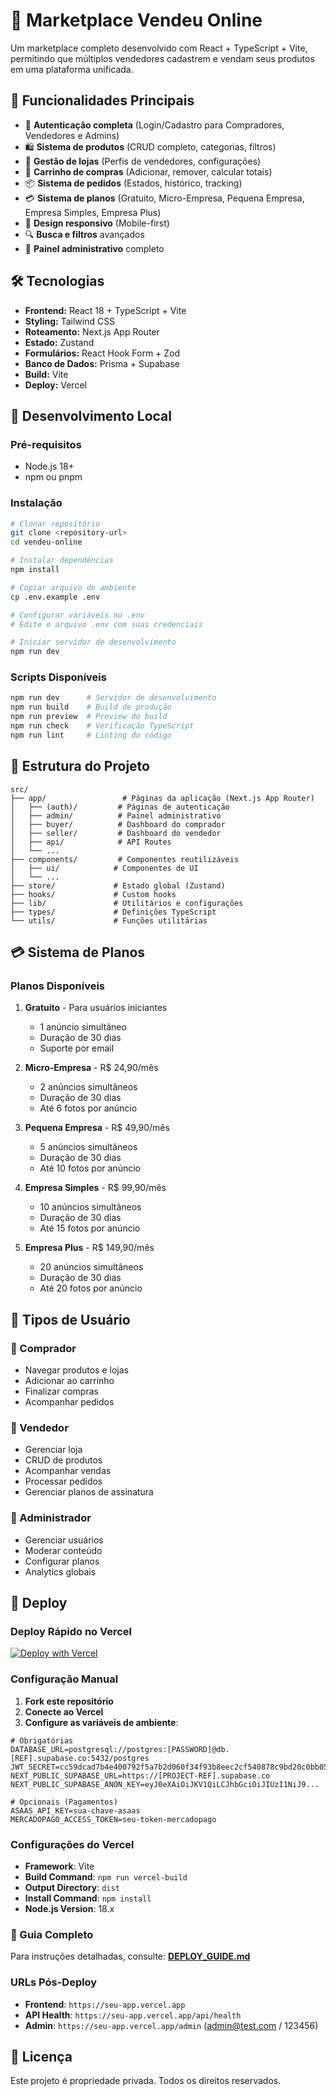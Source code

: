 # 🛒 Marketplace Vendeu Online

Um marketplace completo desenvolvido com React + TypeScript + Vite, permitindo que múltiplos vendedores cadastrem e vendam seus produtos em uma plataforma unificada.

## 🚀 Funcionalidades Principais

- 🔐 **Autenticação completa** (Login/Cadastro para Compradores, Vendedores e Admins)
- 🛍️ **Sistema de produtos** (CRUD completo, categorias, filtros)
- 🏪 **Gestão de lojas** (Perfis de vendedores, configurações)
- 🛒 **Carrinho de compras** (Adicionar, remover, calcular totais)
- 📦 **Sistema de pedidos** (Estados, histórico, tracking)
- 💳 **Sistema de planos** (Gratuito, Micro-Empresa, Pequena Empresa, Empresa Simples, Empresa Plus)
- 📱 **Design responsivo** (Mobile-first)
- 🔍 **Busca e filtros** avançados
- 👑 **Painel administrativo** completo

## 🛠️ Tecnologias

- **Frontend:** React 18 + TypeScript + Vite
- **Styling:** Tailwind CSS
- **Roteamento:** Next.js App Router
- **Estado:** Zustand
- **Formulários:** React Hook Form + Zod
- **Banco de Dados:** Prisma + Supabase
- **Build:** Vite
- **Deploy:** Vercel

## 🔧 Desenvolvimento Local

### **Pré-requisitos**
- Node.js 18+ 
- npm ou pnpm

### **Instalação**

```bash
# Clonar repositório
git clone <repository-url>
cd vendeu-online

# Instalar dependências
npm install

# Copiar arquivo de ambiente
cp .env.example .env

# Configurar variáveis no .env
# Edite o arquivo .env com suas credenciais

# Iniciar servidor de desenvolvimento
npm run dev
```

### **Scripts Disponíveis**

```bash
npm run dev      # Servidor de desenvolvimento
npm run build    # Build de produção
npm run preview  # Preview do build
npm run check    # Verificação TypeScript
npm run lint     # Linting do código
```

## 📁 Estrutura do Projeto

```
src/
├── app/                 # Páginas da aplicação (Next.js App Router)
│   ├── (auth)/         # Páginas de autenticação
│   ├── admin/          # Painel administrativo
│   ├── buyer/          # Dashboard do comprador
│   ├── seller/         # Dashboard do vendedor
│   ├── api/            # API Routes
│   └── ...
├── components/         # Componentes reutilizáveis
│   ├── ui/            # Componentes de UI
│   └── ...
├── store/             # Estado global (Zustand)
├── hooks/             # Custom hooks
├── lib/               # Utilitários e configurações
├── types/             # Definições TypeScript
└── utils/             # Funções utilitárias
```

## 💳 Sistema de Planos

### **Planos Disponíveis**

1. **Gratuito** - Para usuários iniciantes
   - 1 anúncio simultâneo
   - Duração de 30 dias
   - Suporte por email

2. **Micro-Empresa** - R$ 24,90/mês
   - 2 anúncios simultâneos
   - Duração de 30 dias
   - Até 6 fotos por anúncio

3. **Pequena Empresa** - R$ 49,90/mês
   - 5 anúncios simultâneos
   - Duração de 30 dias
   - Até 10 fotos por anúncio

4. **Empresa Simples** - R$ 99,90/mês
   - 10 anúncios simultâneos
   - Duração de 30 dias
   - Até 15 fotos por anúncio

5. **Empresa Plus** - R$ 149,90/mês
   - 20 anúncios simultâneos
   - Duração de 30 dias
   - Até 20 fotos por anúncio

## 🔐 Tipos de Usuário

### **👤 Comprador**
- Navegar produtos e lojas
- Adicionar ao carrinho
- Finalizar compras
- Acompanhar pedidos

### **🏪 Vendedor**
- Gerenciar loja
- CRUD de produtos
- Acompanhar vendas
- Processar pedidos
- Gerenciar planos de assinatura

### **👑 Administrador**
- Gerenciar usuários
- Moderar conteúdo
- Configurar planos
- Analytics globais

## 🚀 Deploy

### **Deploy Rápido no Vercel**

[![Deploy with Vercel](https://vercel.com/button)](https://vercel.com/new/clone?repository-url=https%3A%2F%2Fgithub.com%2Fseu-usuario%2Fvendeu-online&env=DATABASE_URL,JWT_SECRET,NEXT_PUBLIC_SUPABASE_URL,NEXT_PUBLIC_SUPABASE_ANON_KEY&project-name=vendeu-online&repository-name=vendeu-online)

### **Configuração Manual**

1. **Fork este repositório**
2. **Conecte ao Vercel**
3. **Configure as variáveis de ambiente**:

```env
# Obrigatórias
DATABASE_URL=postgresql://postgres:[PASSWORD]@db.[REF].supabase.co:5432/postgres
JWT_SECRET=cc59dcad7b4e400792f5a7b2d060f34f93b8eec2cf540878c9bd20c0bb05eaef1dd9e348f0c680ceec145368285c6173e028988f5988cf5fe411939861a8f9ac
NEXT_PUBLIC_SUPABASE_URL=https://[PROJECT-REF].supabase.co
NEXT_PUBLIC_SUPABASE_ANON_KEY=eyJ0eXAiOiJKV1QiLCJhbGciOiJIUzI1NiJ9...

# Opcionais (Pagamentos)
ASAAS_API_KEY=sua-chave-asaas
MERCADOPAGO_ACCESS_TOKEN=seu-token-mercadopago
```

### **Configurações do Vercel**
- **Framework**: Vite
- **Build Command**: `npm run vercel-build`
- **Output Directory**: `dist`
- **Install Command**: `npm install`
- **Node.js Version**: 18.x

### **📖 Guia Completo**
Para instruções detalhadas, consulte: **[DEPLOY_GUIDE.md](./DEPLOY_GUIDE.md)**

### **URLs Pós-Deploy**
- **Frontend**: `https://seu-app.vercel.app`
- **API Health**: `https://seu-app.vercel.app/api/health`
- **Admin**: `https://seu-app.vercel.app/admin` (admin@test.com / 123456)

## 📄 Licença

Este projeto é propriedade privada. Todos os direitos reservados.
